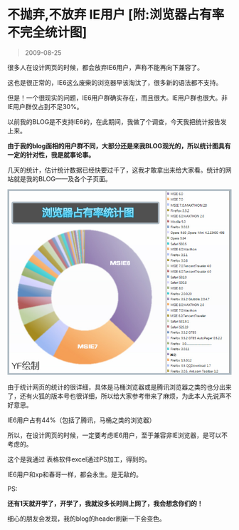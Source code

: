 # 不抛弃,不放弃 IE用户 [附:浏览器占有率不完全统计图] 

> 2009-08-25

<div class="pcs-article-content_ptkaiapt4bxy_baiduscarticle" id="detailArticleContent_ptkaiapt4bxy_baiduscarticle">
 <p>
  很多人在设计网页的时候，都会放弃IE6用户，声称不能再向下兼容了。
 </p>
 <p>
  这也是很正常的，IE6这么废柴的浏览器早该淘汰了，很多新的语法都不支持。
 </p>
 <p>
  但是！一个很现实的问题，IE6用户群确实存在，而且很大。IE用户群也很大。非IE用户群仅占到不足30%。
 </p>
 <p>
  以前我的BLOG是不支持IE6的，在此期间，我做了个调查，今天我把统计报告发上来。
 </p>
 <p>
  <strong>
   由于我的blog面相的用户群不同，大部分还是来我BLOG观光的，所以统计图具有一定的针对性，我是就事论事。
  </strong>
 </p>
 <p>
  几天的统计，估计统计数据已经快要过千了，这我才敢拿出来给大家看。统计的网站就是我的BLOG——及各个子页面。
 </p>
 <p>
  <img class="blogimg" small="0" src="images/1b8e743582047c7f664c3582a9feba50.jpg"/>
 </p>
 <p>
  由于统计网页的统计的很详细，具体是马桶浏览器或是腾讯浏览器之类的也分出来了，还有火狐的版本号也很详细，所以给大家参考带来了麻烦，为此本人先说声不好意思。
 </p>
 <p>
  IE6用户占有44%（包括了腾讯，马桶之类的浏览器）
 </p>
 <p>
  所以，在设计网页的时候，一定要考虑IE6用户，至于兼容非IE浏览器，是可以不考虑的。
 </p>
 <p>
  这个是我通过 表格软件excel通过PS加工，得到的。
 </p>
 <p>
  IE6用户和xp和春哥一样，都会永生。是无敌的。
 </p>
 <p>
  PS:
 </p>
 <p>
  <strong>
   还有1天就开学了，开学了，我就没多长时间上网了，我会想念你们的！
  </strong>
 </p>
 <p>
  细心的朋友会发现，我的blog的header刷新一下会变色。
 </p>
</div>


